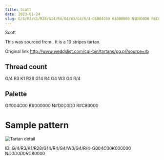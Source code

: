 ```yaml
---
title: Scott
date: 2023-01-24
slug: G/4/R3/K1/R28/G14/R4/G4/W3/G4/R/4-G$004C00 K$000000 N$D0D0D0 R$C80000
---
```

Scott

This was sourced from <no value>.  It is a 10 stripes tartan.

Original link http://www.weddslist.com/cgi-bin/tartans/pg.pl?source=rb

## Thread count
G/4 R3 K1 R28 G14 R4 G4 W3 G4 R/4

## Palette
G#004C00 K#000000 N#D0D0D0 R#C80000

# Sample pattern

![Tartan detail](tartan.png "G/4 R3 K1 R28 G14 R4 G4 W3 G4 R/4 tartan")

ID: G/4/R3/K1/R28/G14/R4/G4/W3/G4/R/4-G$004C00 K$000000 N$D0D0D0 R$C80000
